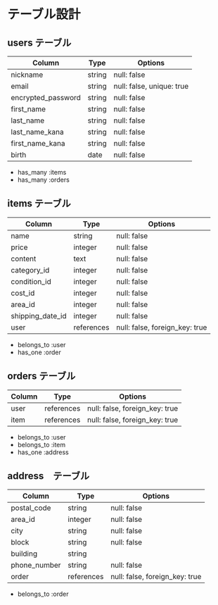 # テーブル設計

## users テーブル

| Column             | Type   | Options     |
| ------------------ | ------ | ----------- |
| nickname           | string | null: false |
| email              | string | null: false, unique: true |
| encrypted_password | string | null: false |
| first_name         | string | null: false |
| last_name          | string | null: false |
| last_name_kana     | string | null: false |
| first_name_kana    | string | null: false |
| birth              | date   | null: false |

- has_many :items
- has_many :orders

## items テーブル

| Column           | Type    | Options     |
| ---------------- | ------- | ----------- |
| name             | string  | null: false |
| price            | integer  | null: false |
| content          | text    | null: false |
| category_id      | integer | null: false |
| condition_id     | integer | null: false |
| cost_id          | integer | null: false |
| area_id          | integer | null: false |
| shipping_date_id | integer | null: false |
| user             | references | null: false, foreign_key: true |

- belongs_to :user
- has_one :order

## orders テーブル

| Column  | Type       | Options                        |
| ------- | ---------- | ------------------------------ |
| user    | references | null: false, foreign_key: true |
| item    | references | null: false, foreign_key: true |

- belongs_to :user
- belongs_to :item
- has_one :address

## address　テーブル

| Column       | Type　　 | Options  　 |
| ------------ | ------- | ----------- |
| postal_code  | string  | null: false |
| area_id      | integer | null: false |
| city         | string  | null: false |
| block        | string  | null: false |
| building     | string  |             |
| phone_number | string  | null: false |
| order        | references | null: false, foreign_key: true |

- belongs_to :order
